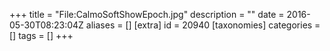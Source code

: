 +++
title = "File:CalmoSoftShowEpoch.jpg"
description = ""
date = 2016-05-30T08:23:04Z
aliases = []
[extra]
id = 20940
[taxonomies]
categories = []
tags = []
+++


